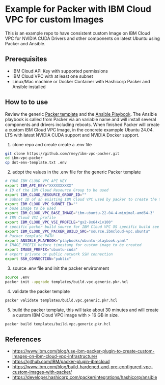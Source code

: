 # Example for Packer with IBM Cloud VPC for custom Images
This is an example repo to have consistent custom Image on IBM Cloud VPC for NVIDIA CUDA Drivers and other components on latest Ubuntu using Packer and Ansible.

## Prerequisites
* IBM Cloud API Key with supported permissions
* IBM Cloud VPC with at least one subnet
* Linux/Mac machine or Docker Container with Hashicorp Packer and Ansible installed

## How to to use
Review the generic [Packer template](templates/build.vpc.generic.pkr.hcl) and the [Ansible Playbook](pplaybooks/ubuntu-playbook.yml). The Ansible playbook is called from Packer via an variable name and will install several components and drivers including reboots. When finished Packer will create a custom IBM Cloud VPC Image, in the concrete exampple Ubuntu 24.04. LTS with latest NVIDIA CUDA support and NVIDIA Docker support.

1. clone repo and create create a .env file
```bash
git clone https://github.com/rmey/ibm-vpc-packer.git
cd ibm-vpc-packer
cp dot-env-template.txt .env
```
2. adopt the values in the .env file for the generic Packer template
```bash
# YOUR IBM CLOUD VPC API KEY
export IBM_API_KEY="XXXXXXXXXX"
# ID of the IBM Cloud Resource Group to be used
export IBM_CLOUD_RESOURCE_GROUP_ID=""
# Subnet ID of an existing IBM Cloud VPC used by packer to create the temporary VSI during build phase
export IBM_CLOUD_VPC_SUBNET_ID=""
# base image to be used
export IBM_CLOUD_VPC_BASE_IMAGE="ibm-ubuntu-22-04-4-minimal-amd64-3"
# IBM Cloud VSI profile
export IBM_CLOUD_VPC_VSI_PROFILE="gx2-8x64x1v100"
# specific packer build source for IBM Cloud VPC OS specific build see https://github.com/IBM/packer-plugin-ibmcloud/tree/master/examples
export IBM_CLOUD_VPC_PACKER_BUILD_SRC="source.ibmcloud-vpc.ubuntu"
# Packer template PATH 
export ANSIBLE_PLAYBOOK="playbooks/ubuntu-playbook.yaml"
# IMAGE_PREFIX before timestamp for custom image to be created 
export IMAGE_PREFIX="ubuntu-cuda"
# export private or public network SSH connection
export SSH_CONNECTION="public" 
```
3. source .env file and init the packer environment
```bash
source .env
packer init -upgrade templates/build.vpc.generic.pkr.hcl
```
4. validate the packer template
```bash
packer validate templates/build.vpc.generic.pkr.hcl
```
5. build the packer template, this will take about 30 minutes and will create a custom IBM Cloud VPC image with > 16 GB in size. 
```bash
packer build templates/build.vpc.generic.pkr.hcl
```

## References
* https://www.ibm.com/blog/use-ibm-packer-plugin-to-create-custom-images-on-ibm-cloud-vpc-infrastructure/
* https://github.com/IBM/packer-plugin-ibmcloud
* https://www.ibm.com/blog/build-hardened-and-pre-configured-vpc-custom-images-with-packer/
* https://developer.hashicorp.com/packer/integrations/hashicorp/ansible



